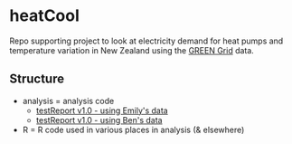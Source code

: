 # heatCool

Repo supporting project to look at electricity demand for heat pumps and temperature variation in New Zealand using the [GREEN Grid](https://github.com/CfSOtago/GREENGridData) data.

## Structure

 * analysis = analysis code
   * [testReport v1.0 - using Emily's data](analysis/testReport_v1.0_emilyData.html)
   * [testReport v1.0 - using Ben's data](analysis/testReport_v1.0_benData.html)
 * R = R code used in various places in analysis (& elsewhere)